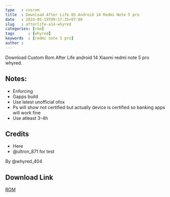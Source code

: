 ```yaml
---
type   : cusrom
title  : Download After Life OS Android 14 Redmi Note 5 pro
date   : 2024-05-19T09:17:35+07:00
slug   : afterlife-a14-whyred
categories: [rom]
tags      : [whyred]
keywords  : [redmi note 5 pro]
author : 
---
```


Download Custom Rom After Life android 14 Xiaomi redmi note 5 pro whyred.

## Notes:
- Enforcing
- Gapps build
- Use latest unofficial ofox
- Ps will show not certified but actually device is certified so banking apps will work fine
- Use atleast 3-4h

## Credits
- Here
- @ultron_871 for test

By @whyred_404


## Download Link
[ROM](http://dark-elixir.web.app/)
